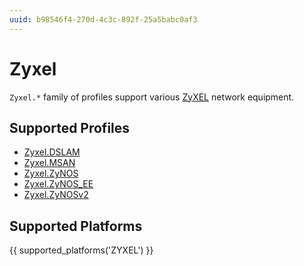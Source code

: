 ```yaml
---
uuid: b98546f4-270d-4c3c-892f-25a5babc0af3
---
```

# Zyxel

`Zyxel.*` family of profiles support various [ZyXEL](http://zyxel.com/)
network equipment.

## Supported Profiles

- [Zyxel.DSLAM](Zyxel.DSLAM.md)
- [Zyxel.MSAN](Zyxel.MSAN.md)
- [Zyxel.ZyNOS](Zyxel.ZyNOS.md)
- [Zyxel.ZyNOS_EE](Zyxel.ZyNOS_EE.md)
- [Zyxel.ZyNOSv2](Zyxel.ZyNOSv2.md)

## Supported Platforms

{{ supported_platforms('ZYXEL') }}
